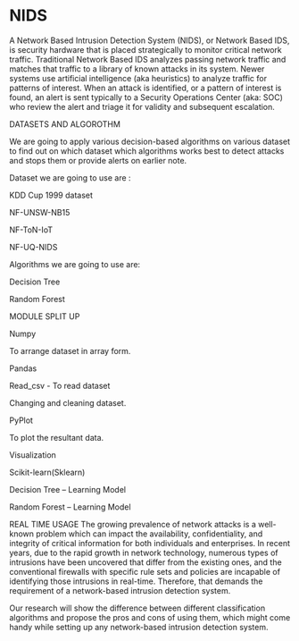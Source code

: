 # NIDS
A Network Based Intrusion Detection System (NIDS), or Network Based IDS, is security hardware that is placed strategically to monitor critical network traffic. Traditional Network Based IDS analyzes passing network traffic and matches that traffic to a library of known attacks in its system. Newer systems use artificial intelligence (aka heuristics) to analyze traffic for patterns of interest.  When an attack is identified, or a pattern of interest is found, an alert is sent typically to a Security Operations Center (aka: SOC) who review the alert and triage it for validity and subsequent escalation.​

DATASETS AND ALGOROTHM

We are going to apply various decision-based algorithms on various dataset to find out on which dataset which algorithms works best to detect attacks and stops them or provide alerts on earlier note.​

Dataset we are going to use are :​

 KDD Cup 1999 dataset​

NF-UNSW-NB15​

NF-ToN-IoT​

NF-UQ-NIDS​

Algorithms we are going to use are:​

Decision Tree​

Random Forest​

MODULE SPLIT UP


Numpy​

To arrange dataset in array form.​

Pandas​

Read_csv -  To read dataset​

Changing and cleaning dataset.​

PyPlot​

To plot the resultant data.​

Visualization​

Scikit-learn(Sklearn)​

Decision Tree – Learning Model​

Random Forest – Learning Model​

REAL TIME USAGE
The growing prevalence of network attacks is a well-known problem which can impact the availability, confidentiality, and integrity of critical information for both individuals and enterprises. In recent years, due to the rapid growth in network technology, numerous types of intrusions have been uncovered that differ from the existing ones, and the conventional firewalls with specific rule sets and policies are incapable of identifying those intrusions in real-time. Therefore, that demands the requirement of a network-based intrusion detection system.​

Our research will show the difference between different classification algorithms and propose the pros and cons of using them, which might come handy while setting up any network-based intrusion detection system.​
